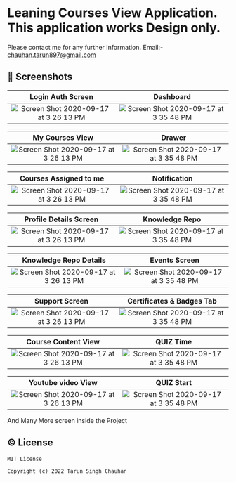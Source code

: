 # Leaning Courses View Application. This application works Design only. 
Please contact me for any further Information. 
Email:- chauhan.tarun897@gmail.com




## 📱 Screenshots

|  Login Auth Screen                                              |                                                   Dashboard                                    |
|:----------------------------------------------------------------------------------------------------------------------:|:--------------------------------------------------------------------------------------------------------------:|
| <img width alt="Screen Shot 2020-09-17 at 3 26 13 PM" src="https://user-images.githubusercontent.com/30916033/214839667-33bcd5de-868a-4f69-b9ef-95d96dd2a861.png">|<img alt="Screen Shot 2020-09-17 at 3 35 48 PM" src="https://user-images.githubusercontent.com/30916033/214839986-17675e10-dbc7-453e-a085-b08479c6cc40.png">|



|  My Courses View                                              |                                                   Drawer                                      |
|:----------------------------------------------------------------------------------------------------------------------:|:--------------------------------------------------------------------------------------------------------------:|
| <img width alt="Screen Shot 2020-09-17 at 3 26 13 PM" src="https://user-images.githubusercontent.com/30916033/214840127-c5981b3a-fd64-495b-a4a5-64fc9d835c95.png">|<img alt="Screen Shot 2020-09-17 at 3 35 48 PM" src="https://user-images.githubusercontent.com/30916033/214840230-4124f171-c375-4328-b329-82413d1f7ee9.png">|




|  Courses Assigned to me                                         |                                                   Notification                                  |
|:----------------------------------------------------------------------------------------------------------------------:|:--------------------------------------------------------------------------------------------------------------:|
| <img width alt="Screen Shot 2020-09-17 at 3 26 13 PM" src="https://user-images.githubusercontent.com/30916033/214840356-9d8ca2cf-d2f2-4fef-aa96-2fed558ceeb2.png">|<img alt="Screen Shot 2020-09-17 at 3 35 48 PM" src="https://user-images.githubusercontent.com/30916033/214840492-7989c485-f25c-41ff-8eec-caaf64237d9a.png">|




|  Profile Details Screen                                        |                                                   Knowledge Repo                                 |
|:----------------------------------------------------------------------------------------------------------------------:|:--------------------------------------------------------------------------------------------------------------:|
| <img width alt="Screen Shot 2020-09-17 at 3 26 13 PM" src="https://user-images.githubusercontent.com/30916033/214840650-0ef733ab-7940-4339-a26c-b8616e4e5987.png">|<img alt="Screen Shot 2020-09-17 at 3 35 48 PM" src="https://user-images.githubusercontent.com/30916033/214840790-19a1d1e3-8eea-47e1-a3c9-7efb57e1a753.png">|




|  Knowledge Repo Details                                        |                                                   Events Screen                                  |
|:----------------------------------------------------------------------------------------------------------------------:|:--------------------------------------------------------------------------------------------------------------:|
| <img width alt="Screen Shot 2020-09-17 at 3 26 13 PM" src="https://user-images.githubusercontent.com/30916033/214840906-be4676cf-e5e9-449f-aff4-3dd1cf4abc55.png">|<img alt="Screen Shot 2020-09-17 at 3 35 48 PM" src="https://user-images.githubusercontent.com/30916033/214841011-18fd679c-6548-4db9-8826-f256db1f9e15.png">|




|  Support Screen                                            |                                                   Certificates & Badges Tab                          |
|:----------------------------------------------------------------------------------------------------------------------:|:--------------------------------------------------------------------------------------------------------------:|
| <img width alt="Screen Shot 2020-09-17 at 3 26 13 PM" src="https://user-images.githubusercontent.com/30916033/214841172-a6847b9f-cd74-4d00-84bd-47fc02a447f9.png">|<img alt="Screen Shot 2020-09-17 at 3 35 48 PM" src="https://user-images.githubusercontent.com/30916033/214841253-17cb109e-2e33-453a-9e43-12e6b377f6bc.png">|


|  Course Content View                                         |                                                   QUIZ Time                                      |
|:----------------------------------------------------------------------------------------------------------------------:|:--------------------------------------------------------------------------------------------------------------:|
| <img width alt="Screen Shot 2020-09-17 at 3 26 13 PM" src="https://user-images.githubusercontent.com/30916033/214841391-98371824-7b5f-4ee8-844f-76c5934c499f.png">|<img alt="Screen Shot 2020-09-17 at 3 35 48 PM" src="https://user-images.githubusercontent.com/30916033/214841515-c8a69e54-6a4c-4385-8084-395e4c84c8f3.png">|




|  Youtube video View                                         |                                                   QUIZ Start                                      |
|:----------------------------------------------------------------------------------------------------------------------:|:--------------------------------------------------------------------------------------------------------------:|
| <img width alt="Screen Shot 2020-09-17 at 3 26 13 PM" src="https://user-images.githubusercontent.com/30916033/214841630-cc5a511b-c1cd-4851-8218-4e8c9e193b05.png">|<img alt="Screen Shot 2020-09-17 at 3 35 48 PM" src="https://user-images.githubusercontent.com/30916033/214841755-973baa65-b8d0-4d64-b478-9eabeb0c8a98.png">|





And Many More screen inside the Project

## © License 

```
MIT License

Copyright (c) 2022 Tarun Singh Chauhan
